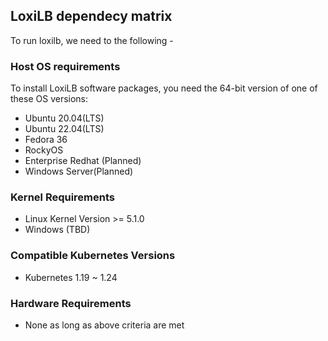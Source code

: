 ## LoxiLB dependecy matrix

To run loxilb, we need to the following -

### Host OS requirements  

To install LoxiLB software packages, you need the 64-bit version of one of these OS versions:  

* Ubuntu 20.04(LTS)   
* Ubuntu 22.04(LTS)   
* Fedora 36   
* RockyOS  
* Enterprise Redhat (Planned)  
* Windows Server(Planned)  

### Kernel Requirements  

* Linux Kernel Version >= 5.1.0  
* Windows (TBD)  

### Compatible Kubernetes Versions  

* Kubernetes 1.19  ~ 1.24

### Hardware Requirements  

* None as long as above criteria are met  
